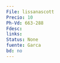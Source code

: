 ```yaml
---
File: lissanascott
Precio: 10
Ph-Vd: 663-288
Fdesc: 
links: 
Status: None
fuente: Garca
bd: no
---
```

